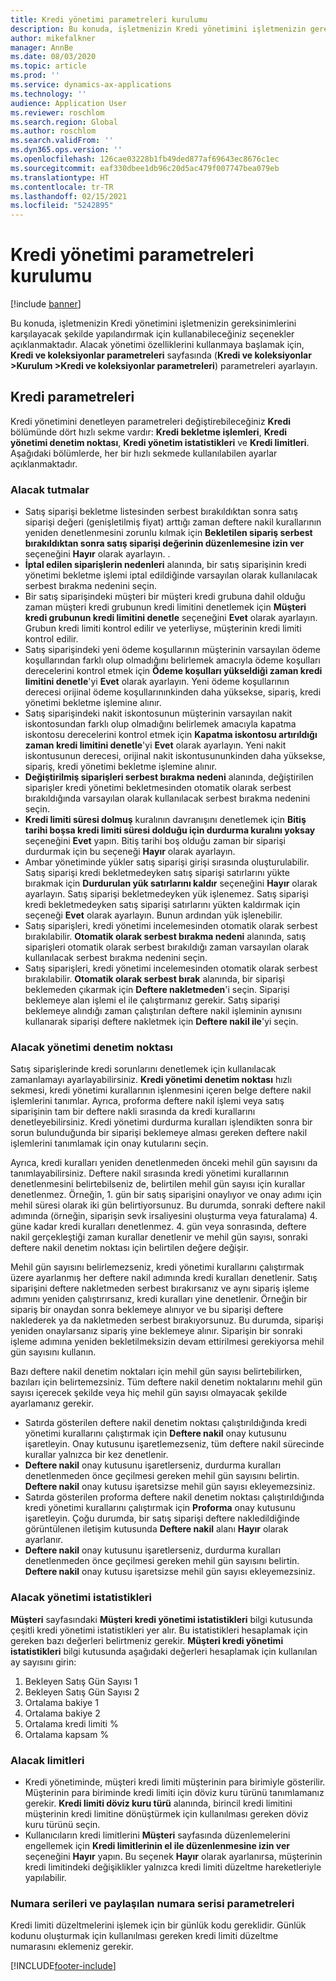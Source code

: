 ```yaml
---
title: Kredi yönetimi parametreleri kurulumu
description: Bu konuda, işletmenizin Kredi yönetimini işletmenizin gereksinimlerini karşılayacak şekilde yapılandırmak için kullanabileceğiniz seçenekler açıklanmaktadır.
author: mikefalkner
manager: AnnBe
ms.date: 08/03/2020
ms.topic: article
ms.prod: ''
ms.service: dynamics-ax-applications
ms.technology: ''
audience: Application User
ms.reviewer: roschlom
ms.search.region: Global
ms.author: roschlom
ms.search.validFrom: ''
ms.dyn365.ops.version: ''
ms.openlocfilehash: 126cae03228b1fb49ded877af69643ec8676c1ec
ms.sourcegitcommit: eaf330dbee1db96c20d5ac479f007747bea079eb
ms.translationtype: HT
ms.contentlocale: tr-TR
ms.lasthandoff: 02/15/2021
ms.locfileid: "5242895"
---
```

# <a name="credit-management-parameters-setup"></a>Kredi yönetimi parametreleri kurulumu

[!include [banner](../includes/banner.md)]

Bu konuda, işletmenizin Kredi yönetimini işletmenizin gereksinimlerini karşılayacak şekilde yapılandırmak için kullanabileceğiniz seçenekler açıklanmaktadır. Alacak yönetimi özelliklerini kullanmaya başlamak için, **Kredi ve koleksiyonlar parametreleri** sayfasında (**Kredi ve koleksiyonlar \>Kurulum \>Kredi ve koleksiyonlar parametreleri**) parametreleri ayarlayın.

## <a name="credit-parameters"></a>Kredi parametreleri

Kredi yönetimini denetleyen parametreleri değiştirebileceğiniz **Kredi** bölümünde dört hızlı sekme vardır: **Kredi bekletme işlemleri**, **Kredi yönetimi denetim noktası**, **Kredi yönetim istatistikleri** ve **Kredi limitleri**. Aşağıdaki bölümlerde, her bir hızlı sekmede kullanılabilen ayarlar açıklanmaktadır.

### <a name="credit-holds"></a>Alacak tutmalar

- Satış siparişi bekletme listesinden serbest bırakıldıktan sonra satış siparişi değeri (genişletilmiş fiyat) arttığı zaman deftere nakil kurallarının yeniden denetlenmesini zorunlu kılmak için **Bekletilen sipariş serbest bırakıldıktan sonra satış siparişi değerinin düzenlemesine izin ver** seçeneğini **Hayır** olarak ayarlayın. .
- **İptal edilen siparişlerin nedenleri** alanında, bir satış siparişinin kredi yönetimi bekletme işlemi iptal edildiğinde varsayılan olarak kullanılacak serbest bırakma nedenini seçin.
- Bir satış siparişindeki müşteri bir müşteri kredi grubuna dahil olduğu zaman müşteri kredi grubunun kredi limitini denetlemek için **Müşteri kredi grubunun kredi limitini denetle** seçeneğini **Evet** olarak ayarlayın. Grubun kredi limiti kontrol edilir ve yeterliyse, müşterinin kredi limiti kontrol edilir.
- Satış siparişindeki yeni ödeme koşullarının müşterinin varsayılan ödeme koşullarından farklı olup olmadığını belirlemek amacıyla ödeme koşulları derecelerini kontrol etmek için **Ödeme koşulları yükseldiği zaman kredi limitini denetle**'yi **Evet** olarak ayarlayın. Yeni ödeme koşullarının derecesi orijinal ödeme koşullarınınkinden daha yüksekse, sipariş, kredi yönetimi bekletme işlemine alınır.
- Satış siparişindeki nakit iskontosunun müşterinin varsayılan nakit iskontosundan farklı olup olmadığını belirlemek amacıyla kapatma iskontosu derecelerini kontrol etmek için **Kapatma iskontosu artırıldığı zaman kredi limitini denetle**'yi **Evet** olarak ayarlayın. Yeni nakit iskontusunun derecesi, orijinal nakit iskontusununkinden daha yüksekse, sipariş, kredi yönetimi bekletme işlemine alınır.
- **Değiştirilmiş siparişleri serbest bırakma nedeni** alanında, değiştirilen siparişler kredi yönetimi bekletmesinden otomatik olarak serbest bırakıldığında varsayılan olarak kullanılacak serbest bırakma nedenini seçin.
- **Kredi limiti süresi dolmuş** kuralının davranışını denetlemek için **Bitiş tarihi boşsa kredi limiti süresi dolduğu için durdurma kuralını yoksay** seçeneğini **Evet** yapın. Bitiş tarihi boş olduğu zaman bir siparişi durdurmak için bu seçeneği **Hayır** olarak ayarlayın.
- Ambar yönetiminde yükler satış siparişi girişi sırasında oluşturulabilir. Satış siparişi kredi bekletmedeyken satış siparişi satırlarını yükte bırakmak için **Durdurulan yük satırlarını kaldır** seçeneğini **Hayır** olarak ayarlayın. Satış siparişi bekletmedeyken yük işlenemez. Satış siparişi kredi bekletmedeyken satış siparişi satırlarını yükten kaldırmak için seçeneği **Evet** olarak ayarlayın. Bunun ardından yük işlenebilir.
- Satış siparişleri, kredi yönetimi incelemesinden otomatik olarak serbest bırakılabilir. **Otomatik olarak serbest bırakma nedeni** alanında, satış siparişleri otomatik olarak serbest bırakıldığı zaman varsayılan olarak kullanılacak serbest bırakma nedenini seçin.
- Satış siparişleri, kredi yönetimi incelemesinden otomatik olarak serbest bırakılabilir. **Otomatik olarak serbest bırak** alanında, bir siparişi beklemeden çıkarmak için **Deftere nakletmeden**'i seçin. Siparişi beklemeye alan işlemi el ile çalıştırmanız gerekir. Satış siparişi beklemeye alındığı zaman çalıştırılan deftere nakil işleminin aynısını kullanarak siparişi deftere nakletmek için **Deftere nakil ile**'yi seçin.

### <a name="credit-management-checkpoint"></a>Alacak yönetimi denetim noktası

Satış siparişlerinde kredi sorunlarını denetlemek için kullanılacak zamanlamayı ayarlayabilirsiniz. **Kredi yönetimi denetim noktası** hızlı sekmesi, kredi yönetimi kurallarının işlenmesini içeren belge deftere nakil işlemlerini tanımlar. Ayrıca, proforma deftere nakil işlemi veya satış siparişinin tam bir deftere nakli sırasında da kredi kurallarını denetleyebilirsiniz. Kredi yönetimi durdurma kuralları işlendikten sonra bir sorun bulunduğunda bir siparişi beklemeye alması gereken deftere nakil işlemlerini tanımlamak için onay kutularını seçin.

Ayrıca, kredi kuralları yeniden denetlenmeden önceki mehil gün sayısını da tanımlayabilirsiniz. Deftere nakil sırasında kredi yönetimi kurallarının denetlenmesini belirtebilseniz de, belirtilen mehil gün sayısı için kurallar denetlenmez. Örneğin, 1. gün bir satış siparişini onaylıyor ve onay adımı için mehil süresi olarak iki gün belirtiyorsunuz. Bu durumda, sonraki deftere nakil adımında (örneğin, siparişin sevk irsaliyesini oluşturma veya faturalama) 4. güne kadar kredi kuralları denetlenmez. 4. gün veya sonrasında, deftere nakil gerçekleştiği zaman kurallar denetlenir ve mehil gün sayısı, sonraki deftere nakil denetim noktası için belirtilen değere değişir.

Mehil gün sayısını belirlemezseniz, kredi yönetimi kurallarını çalıştırmak üzere ayarlanmış her deftere nakil adımında kredi kuralları denetlenir. Satış siparişini deftere nakletmeden serbest bırakırsanız ve aynı sipariş işleme adımını yeniden çalıştırırsanız, kredi kuralları yine denetlenir. Örneğin bir sipariş bir onaydan sonra beklemeye alınıyor ve bu siparişi deftere naklederek ya da nakletmeden serbest bırakıyorsunuz. Bu durumda, siparişi yeniden onaylarsanız sipariş yine beklemeye alınır. Siparişin bir sonraki işleme adımına yeniden bekletilmeksizin devam ettirilmesi gerekiyorsa mehil gün sayısını kullanın.

Bazı deftere nakil denetim noktaları için mehil gün sayısı belirtebilirken, bazıları için belirtemezsiniz. Tüm deftere nakil denetim noktalarını mehil gün sayısı içerecek şekilde veya hiç mehil gün sayısı olmayacak şekilde ayarlamanız gerekir.

- Satırda gösterilen deftere nakil denetim noktası çalıştırıldığında kredi yönetimi kurallarını çalıştırmak için **Deftere nakil** onay kutusunu işaretleyin. Onay kutusunu işaretlemezseniz, tüm deftere nakil sürecinde kurallar yalnızca bir kez denetlenir.
- **Deftere nakil** onay kutusunu işaretlerseniz, durdurma kuralları denetlenmeden önce geçilmesi gereken mehil gün sayısını belirtin. **Deftere nakil** onay kutusu işaretsizse mehil gün sayısı ekleyemezsiniz.
- Satırda gösterilen proforma deftere nakil denetim noktası çalıştırıldığında kredi yönetimi kurallarını çalıştırmak için **Proforma** onay kutusunu işaretleyin. Çoğu durumda, bir satış siparişi deftere nakledildiğinde görüntülenen iletişim kutusunda **Deftere nakil** alanı **Hayır** olarak ayarlanır.
- **Deftere nakil** onay kutusunu işaretlerseniz, durdurma kuralları denetlenmeden önce geçilmesi gereken mehil gün sayısını belirtin. **Deftere nakil** onay kutusu işaretsizse mehil gün sayısı ekleyemezsiniz.

### <a name="credit-management-statistics"></a>Alacak yönetimi istatistikleri

**Müşteri** sayfasındaki **Müşteri kredi yönetimi istatistikleri** bilgi kutusunda çeşitli kredi yönetimi istatistikleri yer alır. Bu istatistikleri hesaplamak için gereken bazı değerleri belirtmeniz gerekir. **Müşteri kredi yönetimi istatistikleri** bilgi kutusunda aşağıdaki değerleri hesaplamak için kullanılan ay sayısını girin:

1. Bekleyen Satış Gün Sayısı 1
2. Bekleyen Satış Gün Sayısı 2
3. Ortalama bakiye 1
4. Ortalama bakiye 2
5. Ortalama kredi limiti %
6. Ortalama kapsam %

### <a name="credit-limits"></a>Alacak limitleri

- Kredi yönetiminde, müşteri kredi limiti müşterinin para birimiyle gösterilir. Müşterinin para biriminde kredi limiti için döviz kuru türünü tanımlamanız gerekir. **Kredi limiti döviz kuru türü** alanında, birincil kredi limitini müşterinin kredi limitine dönüştürmek için kullanılması gereken döviz kuru türünü seçin.
- Kullanıcıların kredi limitlerini **Müşteri** sayfasında düzenlemelerini engellemek için **Kredi limitlerinin el ile düzenlenmesine izin ver** seçeneğini **Hayır** yapın. Bu seçenek **Hayır** olarak ayarlanırsa, müşterinin kredi limitindeki değişiklikler yalnızca kredi limiti düzeltme hareketleriyle yapılabilir.

### <a name="number-sequences-and-shared-number-sequence-parameters"></a>Numara serileri ve paylaşılan numara serisi parametreleri

Kredi limiti düzeltmelerini işlemek için bir günlük kodu gereklidir. Günlük kodunu oluşturmak için kullanılması gereken kredi limiti düzeltme numarasını eklemeniz gerekir.


[!INCLUDE[footer-include](../../includes/footer-banner.md)]